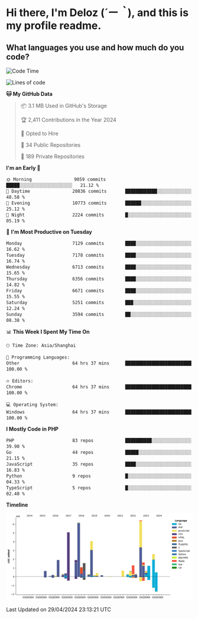 # **Hi there, I'm Deloz (*´ー｀*), and this is my profile readme.**

## **What languages you use and how much do you code?**

<!--START_SECTION:waka-->
![Code Time](http://img.shields.io/badge/Code%20Time-3%2C885%20hrs%2014%20mins-blue)

![Lines of code](https://img.shields.io/badge/From%20Hello%20World%20I%27ve%20Written-40.6%20million%20lines%20of%20code-blue)

**🐱 My GitHub Data** 

> 📦 3.1 MB Used in GitHub's Storage 
 > 
> 🏆 2,411 Contributions in the Year 2024
 > 
> 💼 Opted to Hire
 > 
> 📜 34 Public Repositories 
 > 
> 🔑 189 Private Repositories 
 > 
**I'm an Early 🐤** 

```text
🌞 Morning                9059 commits        █████░░░░░░░░░░░░░░░░░░░░   21.12 % 
🌆 Daytime                20836 commits       ████████████░░░░░░░░░░░░░   48.58 % 
🌃 Evening                10773 commits       ██████░░░░░░░░░░░░░░░░░░░   25.12 % 
🌙 Night                  2224 commits        █░░░░░░░░░░░░░░░░░░░░░░░░   05.19 % 
```
📅 **I'm Most Productive on Tuesday** 

```text
Monday                   7129 commits        ████░░░░░░░░░░░░░░░░░░░░░   16.62 % 
Tuesday                  7178 commits        ████░░░░░░░░░░░░░░░░░░░░░   16.74 % 
Wednesday                6713 commits        ████░░░░░░░░░░░░░░░░░░░░░   15.65 % 
Thursday                 6356 commits        ████░░░░░░░░░░░░░░░░░░░░░   14.82 % 
Friday                   6671 commits        ████░░░░░░░░░░░░░░░░░░░░░   15.55 % 
Saturday                 5251 commits        ███░░░░░░░░░░░░░░░░░░░░░░   12.24 % 
Sunday                   3594 commits        ██░░░░░░░░░░░░░░░░░░░░░░░   08.38 % 
```


📊 **This Week I Spent My Time On** 

```text
🕑︎ Time Zone: Asia/Shanghai

💬 Programming Languages: 
Other                    64 hrs 37 mins      █████████████████████████   100.00 % 

🔥 Editors: 
Chrome                   64 hrs 37 mins      █████████████████████████   100.00 % 

💻 Operating System: 
Windows                  64 hrs 37 mins      █████████████████████████   100.00 % 
```

**I Mostly Code in PHP** 

```text
PHP                      83 repos            ██████████░░░░░░░░░░░░░░░   39.90 % 
Go                       44 repos            █████░░░░░░░░░░░░░░░░░░░░   21.15 % 
JavaScript               35 repos            ████░░░░░░░░░░░░░░░░░░░░░   16.83 % 
Python                   9 repos             █░░░░░░░░░░░░░░░░░░░░░░░░   04.33 % 
TypeScript               5 repos             █░░░░░░░░░░░░░░░░░░░░░░░░   02.40 % 
```



**Timeline**

![Lines of Code chart](https://raw.githubusercontent.com/deloz/deloz/main/assets/bar_graph.png)


 Last Updated on 29/04/2024 23:13:21 UTC
<!--END_SECTION:waka-->
